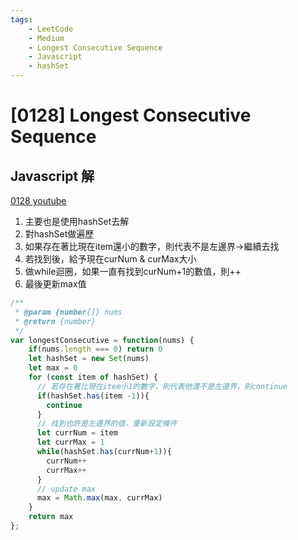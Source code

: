 ```yaml
---
tags: 
    - LeetCode
    - Medium
    - Longest Consecutive Sequence
    - Javascript
    - hashSet
---
```

# [0128] Longest Consecutive Sequence

## Javascript 解

[0128 youtube](https://www.youtube.com/watch?v=rc2QdQ7U78I&ab_channel=HuaHua)  
1. 主要也是使用hashSet去解
2. 對hashSet做遍歷
3. 如果存在著比現在item還小的數字，則代表不是左邊界->繼續去找
4. 若找到後，給予現在curNum & curMax大小
5. 做while迴圈，如果一直有找到curNum+1的數值，則++
6. 最後更新max值

```javascript
/**
 * @param {number[]} nums
 * @return {number}
 */
var longestConsecutive = function(nums) {
    if(nums.length === 0) return 0
    let hashSet = new Set(nums)
    let max = 0
    for (const item of hashSet) {
      // 若存在著比現在item小1的數字，則代表他還不是左邊界，則continue
      if(hashSet.has(item -1)){
        continue
      }
      // 找到也許是左邊界的值，重新設定條件
      let currNum = item
      let currMax = 1
      while(hashSet.has(currNum+1)){
        currNum++
        currMax++
      }
      // update max
      max = Math.max(max, currMax)
    }
    return max
};
```
